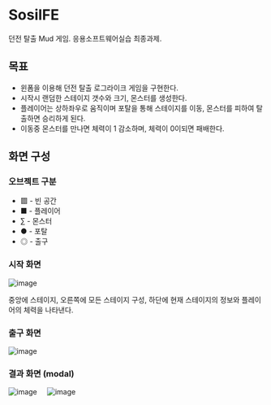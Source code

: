 # SosilFE
던전 탈출 Mud 게임. 응용소프트웨어실습 최종과제. 

## 목표
* 윈폼을 이용해 던전 탈출 로그라이크 게임을 구현한다.
* 시작시 랜덤한 스테이지 갯수와 크기, 몬스터를 생성한다.
* 플레이어는 상하좌우로 움직이며 포탈을 통해 스테이지를 이동, 몬스터를 피하여 탈출하면 승리하게 된다.
* 이동중 몬스터를 만나면 체력이 1 감소하며, 체력이 0이되면 패배한다.

## 화면 구성
### 오브젝트 구분
* ▩ - 빈 공간
* ■ - 플레이어
* ∑ - 몬스터
* ● - 포탈
* ◎ - 출구

### 시작 화면
![image](https://github.com/sailer10/SosilFE/assets/80940663/c5cf4215-f4cd-435b-8267-e2b89391fdba)


중앙에 스테이지, 오른쪽에 모든 스테이지 구성, 하단에 현재 스테이지의 정보와 플레이어의 체력을 나타낸다.

### 출구 화면
![image](https://github.com/sailer10/SosilFE/assets/80940663/384c37cb-bf89-48f6-88d2-af33f80b2c56)

### 결과 화면 (modal)
![image](https://github.com/sailer10/SosilFE/assets/80940663/e74fe329-f30a-49ab-b682-0862492100bc)
&nbsp; &nbsp; 
![image](https://github.com/sailer10/SosilFE/assets/80940663/20efa154-1401-459c-a780-8a9339708b4b)
